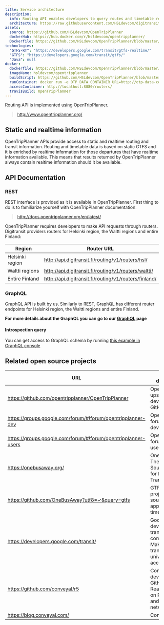 ```yaml
---
title: Service architecture
description:
  info: Routing API enables developers to query routes and timetable related information using either REST or GraphQL interfaces.
  architecture: https://raw.githubusercontent.com/HSLdevcom/digitransit-site/master/pages/en/developers/apis/1-routing-api/x-service-architecture/architecture.xml
assets:
  source: https://github.com/HSLdevcom/OpenTripPlanner
  dockerHub: https://hub.docker.com/r/hsldevcom/opentripplanner/
  Dockerfile: https://github.com/HSLdevcom/OpenTripPlanner/blob/master/Dockerfile
technologies:  
  "GTFS-RT": "https://developers.google.com/transit/gtfs-realtime/"
  "GTFS": "https://developers.google.com/transit/gtfs/"
  "Java": null
docker:
  dockerfile: https://github.com/HSLdevcom/OpenTripPlanner/blob/master/Dockerfile
  imageName: hsldevcom/opentripplanner
  buildScript: https://github.com/HSLdevcom/OpenTripPlanner/blob/master/travis-build.sh
  runContainer: docker run -e OTP_DATA_CONTAINER_URL=http://otp-data-container:8080 -p 8080:8080 hsldevcom/opentripplanner
  accessContainer: http://localhost:8080/routers/
  travisBuild: OpenTripPlanner
---
```

Routing API is implemented using OpenTripPlanner.
> http://www.opentripplanner.org/

## Static and realtime information

OpenTripPlanner APIs provide access to static and realtime routing and transit information.
Routing and timetable data is based on static GTFS and it is enriched by realtime information for those departures that have realtime information available. This means that results returned by OpenTripPlanner always contain realtime information should it be
available.

## API Documentation

### REST

REST interface is provided as it is available in OpenTripPlanner. First thing to do is to familiarize yourself with OpenTripPlanner documentation:
> http://docs.opentripplanner.org/en/latest/

OpenTripPlanner requires developers to make API requests through routers. Digitransit providers routers for Helsinki region, the Waltti regions and entire Finland:

| Region                        | Router URL                              |
|-------------------------------|-----------------------------------------|
| Helsinki region | http://api.digitransit.fi/routing/v1/routers/hsl/     |
| Waltti regions  | http://api.digitransit.fi/routing/v1/routers/waltti/  |
| Entire Finland  | http://api.digitransit.fi/routing/v1/routers/finland/ |

### GraphQL

GraphQL API is built by us. Similarly to REST, GraphQL has different router endpoints for Helsinki region, the Waltti regions and entire Finland. 

**For more details about the GraphQL you can go to our [GraphQL](../0-graphql) page**

#### Introspection query

You can get access to GraphQL schema by running
 [this example in GraphQL console](http://dev.hsl.fi/graphql/console/?query=query%20IntrospectionQuery%20%7B%0A%20%20%20%20__schema%20%7B%0A%20%20%20%20%20%20queryType%20%7B%20name%20%7D%0A%20%20%20%20%20%20mutationType%20%7B%20name%20%7D%0A%20%20%20%20%20%20types%20%7B%0A%20%20%20%20%20%20%20%20...FullType%0A%20%20%20%20%20%20%7D%0A%20%20%20%20%20%20directives%20%7B%0A%20%20%20%20%20%20%20%20name%0A%20%20%20%20%20%20%20%20description%0A%20%20%20%20%20%20%20%20args%20%7B%0A%20%20%20%20%20%20%20%20%20%20...InputValue%0A%20%20%20%20%20%20%20%20%7D%0A%20%20%20%20%20%20%20%20onOperation%0A%20%20%20%20%20%20%20%20onFragment%0A%20%20%20%20%20%20%20%20onField%0A%20%20%20%20%20%20%7D%0A%20%20%20%20%7D%0A%20%20%7D%0A%20%20fragment%20FullType%20on%20__Type%20%7B%0A%20%20%20%20kind%0A%20%20%20%20name%0A%20%20%20%20description%0A%20%20%20%20fields(includeDeprecated%3A%20true)%20%7B%0A%20%20%20%20%20%20name%0A%20%20%20%20%20%20description%0A%20%20%20%20%20%20args%20%7B%0A%20%20%20%20%20%20%20%20...InputValue%0A%20%20%20%20%20%20%7D%0A%20%20%20%20%20%20type%20%7B%0A%20%20%20%20%20%20%20%20...TypeRef%0A%20%20%20%20%20%20%7D%0A%20%20%20%20%20%20isDeprecated%0A%20%20%20%20%20%20deprecationReason%0A%20%20%20%20%7D%0A%20%20%20%20inputFields%20%7B%0A%20%20%20%20%20%20...InputValue%0A%20%20%20%20%7D%0A%20%20%20%20interfaces%20%7B%0A%20%20%20%20%20%20...TypeRef%0A%20%20%20%20%7D%0A%20%20%20%20enumValues(includeDeprecated%3A%20true)%20%7B%0A%20%20%20%20%20%20name%0A%20%20%20%20%20%20description%0A%20%20%20%20%20%20isDeprecated%0A%20%20%20%20%20%20deprecationReason%0A%20%20%20%20%7D%0A%20%20%20%20possibleTypes%20%7B%0A%20%20%20%20%20%20...TypeRef%0A%20%20%20%20%7D%0A%20%20%7D%0A%20%20fragment%20InputValue%20on%20__InputValue%20%7B%0A%20%20%20%20name%0A%20%20%20%20description%0A%20%20%20%20type%20%7B%20...TypeRef%20%7D%0A%20%20%20%20defaultValue%0A%20%20%7D%0A%20%20fragment%20TypeRef%20on%20__Type%20%7B%0A%20%20%20%20kind%0A%20%20%20%20name%0A%20%20%20%20ofType%20%7B%0A%20%20%20%20%20%20kind%0A%20%20%20%20%20%20name%0A%20%20%20%20%20%20ofType%20%7B%0A%20%20%20%20%20%20%20%20kind%0A%20%20%20%20%20%20%20%20name%0A%20%20%20%20%20%20%20%20ofType%20%7B%0A%20%20%20%20%20%20%20%20%20%20kind%0A%20%20%20%20%20%20%20%20%20%20name%0A%20%20%20%20%20%20%20%20%7D%0A%20%20%20%20%20%20%7D%0A%20%20%20%20%7D%0A%20%20%7D)

## Related open source projects

| URL                           | Project description                     |
|-------------------------------|-----------------------------------------|
| https://github.com/opentripplanner/OpenTripPlanner            | OpenTripPlanner upstream development on GitHub
| https://groups.google.com/forum/#!forum/opentripplanner-dev   | OpenTripPlanner forum for developers
| https://groups.google.com/forum/#!forum/opentripplanner-users | OpenTripPlanner forum for end users
| https://onebusaway.org/                                       | OneBusAway: The Open Source platform for Real Time Transit Info
| https://github.com/OneBusAway?utf8=✓&query=gtfs               | GTFS related projects: Open-source transit app for real-time information
| https://developers.google.com/transit/                        | Google developers transit community: Making public transit data universally accessible
| https://github.com/conveyal/r5                                | Conveyal R5 development on GitHub: Rapid Realistic Routing on Real-world and Reimagined networks
| https://blog.conveyal.com/                                    | Conveyal blog
